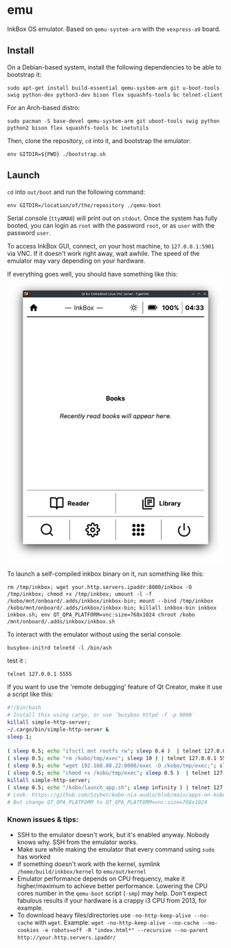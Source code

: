 # emu

InkBox OS emulator. Based on `qemu-system-arm` with the `vexpress-a9` board.

## Install
On a Debian-based system, install the following dependencies to be able to bootstrap it:
```
sudo apt-get install build-essential qemu-system-arm git u-boot-tools swig python-dev python3-dev bison flex squashfs-tools bc telnet-client
```
For an Arch-based distro:
```
sudo pacman -S base-devel qemu-system-arm git uboot-tools swig python python2 bison flex squashfs-tools bc inetutils
```

Then, clone the repository, `cd` into it, and bootstrap the emulator:
```
env GITDIR=${PWD} ./bootstrap.sh
```

## Launch
`cd` into `out/boot` and run the following command:
```
env GITDIR=/location/of/the/repository ./qemu-boot
```
Serial console (`ttyAMA0`) will print out on `stdout`. Once the system has fully booted, you can login as `root` with the password `root`, or as `user` with the password `user`.

To access InkBox GUI, connect, on your host machine, to `127.0.0.1:5901` via VNC. If it doesn't work right away, wait awhile. The speed of the emulator may vary depending on your hardware.

If everything goes well, you should have something like this:
![InkBox GUI via VNC](https://github.com/Kobo-InkBox/emu/raw/main/images/vnc.png)

To launch a self-compiled inkbox binary on it, run something like this:
```
rm /tmp/inkbox; wget your.http.servers.ipaddr:8000/inkbox -O /tmp/inkbox; chmod +x /tmp/inkbox; umount -l -f /kobo/mnt/onboard/.adds/inkbox/inkbox-bin; mount --bind /tmp/inkbox /kobo/mnt/onboard/.adds/inkbox/inkbox-bin; killall inkbox-bin inkbox inkbox.sh; env QT_QPA_PLATFORM=vnc:size=768x1024 chroot /kobo /mnt/onboard/.adds/inkbox/inkbox.sh
```

To interact with the emulator without using the serial console:
```
busybox-initrd telnetd -l /bin/ash
```

test it :
```
telnet 127.0.0.1 5555
```

If you want to use the 'remote debugging' feature of Qt Creator, make it use a script like this:
```bash
#!/bin/bash
# Install this using cargo, or use `busybox httpd -f -p 8000`
killall simple-http-server;
~/.cargo/bin/simple-http-server &
sleep 1;

( sleep 0.5; echo "ifsctl mnt rootfs rw"; sleep 0.4 )  | telnet 127.0.0.1 5555 2>/dev/null 1>/dev/null
( sleep 0.5; echo "rm /kobo/tmp/exec"; sleep 10 ) | telnet 127.0.0.1 5555 2>/dev/null 1>/dev/null
( sleep 0.5; echo "wget 192.168.88.22:8000/exec -O /kobo/tmp/exec;"; sleep 15 )  | telnet 127.0.0.1 5555 2>/dev/null 1>/dev/null # Increase sleep time if it doesn't manage to download the whole binary
( sleep 0.5; echo "chmod +x /kobo/tmp/exec"; sleep 0.5 )  | telnet 127.0.0.1 5555 2>/dev/null 1>/dev/null
killall simple-http-server;
( sleep 0.5; echo "/kobo/launch_app.sh"; sleep infinity ) | telnet 127.0.0.1 5555 2>/dev/null
# Look: https://github.com/Szybet/kobo-nia-audio/blob/main/apps-on-kobo/launch_app.sh
# But change QT_QPA_PLATFORM to QT_QPA_PLATFORM=vnc:size=768x1024
```

### Known issues & tips:
- SSH to the emulator doesn't work, but it's enabled anyway. Nobody knows why. SSH from the emulator works.
- Make sure while making the emulator that every command using `sudo` has worked
- If something doesn't work with the kernel, symlink `/home/build/inkbox/kernel` to `emu/out/kernel`
- Emulator performance depends on CPU frequency, make it higher/maximum to achieve better performance. Lowering the CPU cores number in the `qemu-boot` script (`-smp`) may help. Don't expect fabulous results if your hardware is a crappy i3 CPU from 2013, for example.
- To download heavy files/directories use `-no-http-keep-alive --no-cache` with `wget`. Example: `wget -no-http-keep-alive --no-cache --no-cookies -e robots=off -R "index.html*" --recursive --no-parent http://your.http.servers.ipaddr/`
